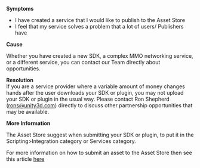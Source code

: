 
        

<span class="wysiwyg-underline">**Symptoms** </span>

*   <span>I have created a service that I would like to publish to the Asset Store</span>
*   <span>I feel that my service solves a problem that a lot of users/ Publishers have</span>

<span class="wysiwyg-underline">**Cause** </span>

<span>Whether you have created a new SDK, a complex MMO networking service, or a different service, you can contact our Team directly about opportunities.  
</span>

**<span class="wysiwyg-underline">Resolution</span>**   
If you are a service provider where a variable amount of money changes hands after the user downloads your SDK or plugin, you may not upload your SDK or plugin in the usual way. Please contact Ron Shepherd (rons@unity3d.com) directly to discuss other partnership opportunities that may be available.

<span class="wysiwyg-underline">**More Information** </span>

<span>The Asset Store suggest when submitting your SDK or plugin, to put it in the Scripting>Integration category or Services category.</span>

<span>For more information on how to submit an asset to the Asset Store then see this article [here](/hc/en-us/articles/205692539)</span>

      